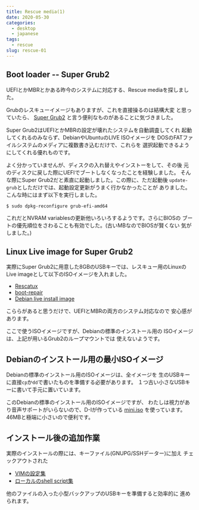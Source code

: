 ```yaml
---
title: Rescue media(1)
date: 2020-05-30
categories:
  - desktop
  - japanese
tags:
  - rescue
slug: rescue-01
---
```


## Boot loader -- Super Grub2

UEFIとかMBRとかある昨今のシステムに対応する、Rescue mediaを探しました。

Grubのレスキューイメージもありますが、これを直接操るのは結構大変
と思っていたら、
[Super Grub2](https://www.supergrubdisk.org/super-grub2-disk/)
と言う便利なものがあることに気づきました。

Super Grub2はUEFIとかMBRの設定が壊れたシステムを自動調査してくれ
起動してくれるのみならず、DebianやUbuntuのLIVE ISOイメージを
DOSのFATファイルシステムのメディアに複数書き込むだけで、これらを
選択起動できるようにしてくれる優れものです。

よく分かっていませんが、ディスクの入れ替えやインストーをして、その後
元のディスクに戻した際にUEFIでブートしなくなったことを経験しました。
そんな際にSuper Grub2だと素直に起動しました。この際に、ただ起動後
`update-grub`としただけでは、起動設定更新がうまく行かなかったことが
ありました。こんな時にはまず以下を実行しました。

```
$ sudo dpkg-reconfigure grub-efi-amd64
```

これだとNVRAM variablesの更新他いろいろするようです。さらにBIOSの
ブートの優先順位をさわることも有効でした。(古いMBなのでBIOSが賢くない
気がしました。)

## Linux Live image for Super Grub2

実際にSuper Grub2に用意した8GBのUSBキーでは、レスキュー用のLinuxの
Live imageとして以下のISOイメージを入れました。

* [Rescatux](https://www.supergrubdisk.org/rescatux/)
* [boot-repair](https://sourceforge.net/projects/boot-repair/)
* [Debian live install image](https://www.debian.org/CD/live/)

こららがあると思うだけで、UEFIとMBRの両方のシステム対応なので
安心感があります。

ここで使うISOイメージですが、Debianの標準のインストール用の
ISOイメージは、上記が用いるGrub2のループマウントでは
使えないようです。

## Debianのインストール用の最小ISOイメージ

Debianの標準のインストール用のISOイメージは、全イメージを
生のUSBキーに直接`cp`か`dd`で書いたものを準備する必要があります。
１つ古い小さなUSBキーに書いて手元に置いています。

このDebianの標準のインストール用のISOイメージですが、
わたしは視力があり音声サポートがいらないので、D-Iが作っている
[mini.iso](https://d-i.debian.org/daily-images/amd64/daily/netboot/)
を使っています。46MBと極端に小さいので便利です。

## インストール後の追加作業

実際のインストールの際には、キーファイル(GNUPG/SSHデーター)に加え
チェックアウトされた

* [VIMの設定集](https://github.com/osamuaoki/osamu-utils)
* [ローカルのshell script集](https://github.com/osamuaoki/dot-vim)

他のファイルの入った小型バックアップのUSBキーを準備すると効率的に
進められます。

<!-- vim:set sw=2 sts=2 et si ai tw=79: -->
